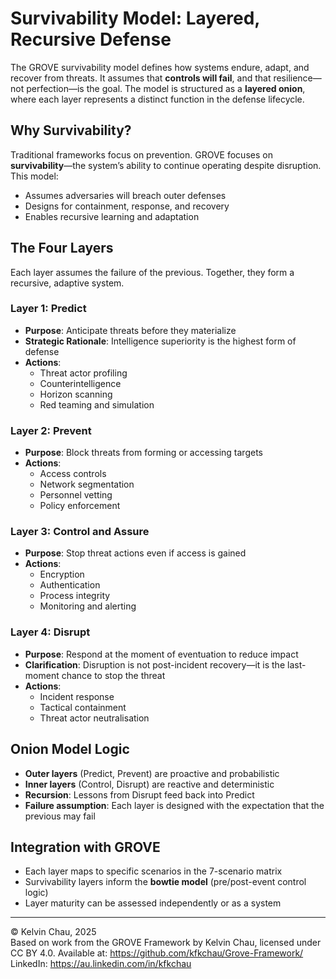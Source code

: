 # Survivability Model: Layered, Recursive Defense

The GROVE survivability model defines how systems endure, adapt, and recover from threats. It assumes that **controls will fail**, and that resilience—not perfection—is the goal. The model is structured as a **layered onion**, where each layer represents a distinct function in the defense lifecycle.

## Why Survivability?

Traditional frameworks focus on prevention. GROVE focuses on **survivability**—the system’s ability to continue operating despite disruption. This model:
- Assumes adversaries will breach outer defenses
- Designs for containment, response, and recovery
- Enables recursive learning and adaptation

## The Four Layers

Each layer assumes the failure of the previous. Together, they form a recursive, adaptive system.

### Layer 1: Predict
- **Purpose**: Anticipate threats before they materialize
- **Strategic Rationale**: Intelligence superiority is the highest form of defense
- **Actions**:
  - Threat actor profiling
  - Counterintelligence
  - Horizon scanning
  - Red teaming and simulation

### Layer 2: Prevent
- **Purpose**: Block threats from forming or accessing targets
- **Actions**:
  - Access controls
  - Network segmentation
  - Personnel vetting
  - Policy enforcement

### Layer 3: Control and Assure
- **Purpose**: Stop threat actions even if access is gained
- **Actions**:
  - Encryption
  - Authentication
  - Process integrity
  - Monitoring and alerting

### Layer 4: Disrupt
- **Purpose**: Respond at the moment of eventuation to reduce impact
- **Clarification**: Disruption is not post-incident recovery—it is the last-moment chance to stop the threat
- **Actions**:
  - Incident response
  - Tactical containment
  - Threat actor neutralisation

## Onion Model Logic

- **Outer layers** (Predict, Prevent) are proactive and probabilistic
- **Inner layers** (Control, Disrupt) are reactive and deterministic
- **Recursion**: Lessons from Disrupt feed back into Predict
- **Failure assumption**: Each layer is designed with the expectation that the previous may fail

## Integration with GROVE

- Each layer maps to specific scenarios in the 7-scenario matrix
- Survivability layers inform the **bowtie model** (pre/post-event control logic)
- Layer maturity can be assessed independently or as a system

---

© Kelvin Chau, 2025  
Based on work from the GROVE Framework by Kelvin Chau, licensed under CC BY 4.0. Available at: https://github.com/kfkchau/Grove-Framework/  
LinkedIn: https://au.linkedin.com/in/kfkchau
